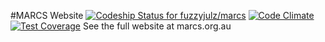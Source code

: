 #MARCS Website
[ ![Codeship Status for fuzzyjulz/marcs](https://app.codeship.com/projects/764c14a0-7305-0134-5c38-52e76941e580/status?branch=master)](https://app.codeship.com/projects/178791) [![Code Climate](https://codeclimate.com/github/fuzzyjulz/marcs/badges/gpa.svg)](https://codeclimate.com/github/fuzzyjulz/marcs) [![Test Coverage](https://codeclimate.com/github/fuzzyjulz/marcs/badges/coverage.svg)](https://codeclimate.com/github/fuzzyjulz/marcs/coverage)
See the full website at marcs.org.au
